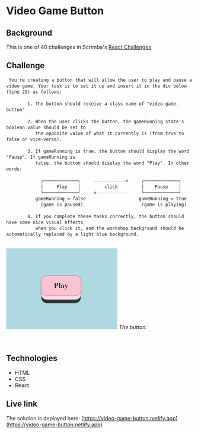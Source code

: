 # Video Game Button

## Background
This is one of 40 challenges in Scrimba's <a href="https://v2.scrimba.com/react-challenges-c02n">React Challenges</a> 

## Challenge

```
 You're creating a button that will allow the user to play and pause a video game. Your task is to set it up and insert it in the div below (line 29) as follows: 
            
        1. The button should receive a class name of "video-game-button"
        
        2. When the user clicks the button, the gameRunning state's boolean value should be set to 
           the opposite value of what it currently is (from true to false or vice-versa).
            
        3. If gameRunning is true, the button should display the word "Pause". If gameRunning is 
           false, the button should display the word "Play". In other words:
          
             ┌─────────────┐     ------------>     ┌─────────────┐            
             │     Play    │         click         │    Pause    │
             └─────────────┘     <------------     └─────────────┘
           gameRunning = false                    gameRunning = true 
             (game is paused)                      (game is playing)
             
        4. If you complete these tasks correctly, the button should have some nice visual effects 
           when you click it, and the workshop background should be automatically replaced by a light blue background.
```

<br/>
<img src="./play.png" alt="Play." width="300px"/>
<em>The button.</em>
<br/>
<br/>
<br/>

## Technologies
- HTML
- CSS
- React

## Live link
The solution is deployed here:
[https://video-game-button.netlify.app](https://video-game-button.netlify.app)
